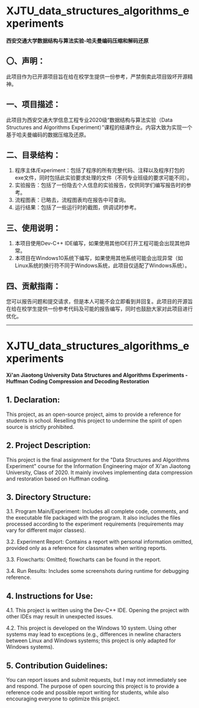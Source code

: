 # XJTU_data_structures_algorithms_experiments

**西安交通大学数据结构与算法实验-哈夫曼编码压缩和解码还原**

## 〇、声明：
此项目作为已开源项目旨在给在校学生提供一份参考，严禁倒卖此项目毁坏开源精神。

## 一、项目描述： 
此项目为西安交通大学信息工程专业2020级“数据结构与算法实验（Data Structures and Algorithms Experiment）”课程的结课作业。内容大致为实现一个基于哈夫曼编码的数据压缩及还原。

## 二、目录结构： 
1. 程序主体/Experiment：包括了程序的所有完整代码、注释以及程序打包的exe文件，同时包括此实验要求处理的文件（不同专业班级的要求可能不同）。
2. 实验报告：包括了一份隐去个人信息的实验报告，仅供同学们编写报告时的参考。
3. 流程图表：已略去，流程图表均在报告中可查询。
4. 运行结果：包括了一些运行时的截图，供调试时参考。

## 三、使用说明： 
1. 本项目使用Dev-C++ IDE编写，如果使用其他IDE打开工程可能会出现其他异常。
2. 本项目在Windows10系统下编写，如果使用其他系统可能会出现异常（如Linux系统的换行符不同于Windows系统，此项目仅适配了Windows系统）。

## 四、贡献指南： 
您可以报告问题和提交请求，但是本人可能不会立即看到并回复。此项目的开源旨在给在校学生提供一份参考代码及可能的报告编写，同时也鼓励大家对此项目进行优化。

---

# XJTU_data_structures_algorithms_experiments
**Xi'an Jiaotong University Data Structures and Algorithms Experiments - Huffman Coding Compression and Decoding Restoration**

## 1. Declaration:
This project, as an open-source project, aims to provide a reference for students in school. Reselling this project to undermine the spirit of open source is strictly prohibited.

## 2. Project Description:
This project is the final assignment for the "Data Structures and Algorithms Experiment" course for the Information Engineering major of Xi'an Jiaotong University, Class of 2020. It mainly involves implementing data compression and restoration based on Huffman coding.

## 3. Directory Structure:
3.1. Program Main/Experiment: Includes all complete code, comments, and the executable file packaged with the program. It also includes the files processed according to the experiment requirements (requirements may vary for different major classes).

3.2. Experiment Report: Contains a report with personal information omitted, provided only as a reference for classmates when writing reports.

3.3. Flowcharts: Omitted; flowcharts can be found in the report.

3.4. Run Results: Includes some screenshots during runtime for debugging reference.

## 4. Instructions for Use:
4.1. This project is written using the Dev-C++ IDE. Opening the project with other IDEs may result in unexpected issues.

4.2. This project is developed on the Windows 10 system. Using other systems may lead to exceptions (e.g., differences in newline characters between Linux and Windows systems; this project is only adapted for Windows systems).

## 5. Contribution Guidelines:
You can report issues and submit requests, but I may not immediately see and respond. The purpose of open sourcing this project is to provide a reference code and possible report writing for students, while also encouraging everyone to optimize this project.
